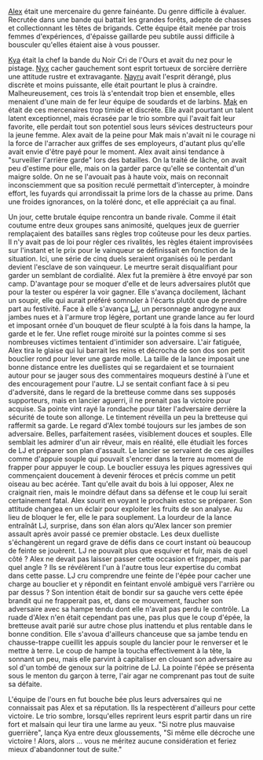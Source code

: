 [Alex](AlexKinl) était une mercenaire du genre fainéante. Du genre difficile à évaluer. Recrutée dans une bande qui battait les grandes forêts, adepte de chasses et collectionnant les têtes de brigands. Cette équipe était menée par trois femmes d'expériences, d'épaisse gaillarde peu subtile aussi difficile à bousculer qu'elles étaient aise à vous pousser. 

[Kya](KyaDakota.md) était la chef la bande du Noir Cri de l'Ours et avait du nez pour le pistage. [Nyx](NyxNight) cacher gauchement sont esprit tortueux de sorcière derrière une attitude rustre et extravagante. [Nayru](Models/Nayru) avait l'esprit dérangé, plus discrète et moins puissante, elle était pourtant le plus à craindre. Malheureusement, ces trois là s'entendait trop bien et ensemble, elles menaient d'une main de fer leur équipe de soudards et de larbins. [Mak](Models/Mak) en était de ces mercenaires trop timide et discrète. Elle avait pourtant un talent latent exceptionnel, mais écrasée par le trio sombre qui l'avait fait leur favorite, elle perdait tout son potentiel sous leurs sévices destructeurs pour la jeune femme. Alex avait de la peine pour Mak mais n'avait ni le courage ni la force de l'arracher aux griffes de ses employeurs, d'autant plus qu'elle avait envie d'être payé pour le moment.
Alex avait ainsi tendance à "surveiller l'arrière garde" lors des batailles. On la traité de lâche, on avait peu d'estime pour elle, mais on la garder parce qu'elle se contentait d'un maigre solde. On ne se l'avouait pas à haute voix, mais on reconnait inconsciemment que sa position reculé permettait d'intercepter, à moindre effort, les fuyards qui arrondissait la prime lors de la chasse au prime. Dans une froides ignorances, on la toléré donc, et elle appréciait ça au final.

Un jour, cette brutale équipe rencontra un bande rivale. Comme il était coutume entre deux groupes sans animosité, quelques jeux de guerrier remplaçaient des batailles sans règles trop coûteuse pour les deux parties. Il n'y avait pas de loi pour régler ces rivalités, les règles étaient improvisées sur l'instant et le prix pour le vainqueur se définissait en fonction de la situation. Ici, une série de cinq duels seraient organisés où le perdant devient l'esclave de son vainqueur. Le meurtre serait disqualifiant pour garder un semblant de cordialité.
Alex fut la première à être envoyé par son camp. D'avantage pour se moquer d'elle et de leurs adversaires plutôt que pour la tester ou espérer la voir gagner. Elle s'avança docilement, lâchant un soupir, elle qui aurait préféré somnoler à l'écarts plutôt que de prendre part au festivité. Face à elle s'avança [LJ](Models/LJPizza), un personnage androgyne aux jambes nues et à l'armure trop légère, portant une grande lance au fer lourd et imposant ornée d'un bouquet de fleur sculpté à la fois dans la hampe, la garde et le fer. Une reflet rouge miroité sur la pointes comme si ses nombreuses victimes tentaient d'intimider son adversaire. L'air fatiguée, Alex tira le glaise qui lui barrait les reins et décrocha de son dos son petit bouclier rond pour lever une garde molle. La taille de la lance imposait une bonne distance entre les duellistes qui se regardaient et se tournaient autour pour se jauger sous des commentaires moqueurs destiné à l'une et des encouragement pour l'autre. LJ se sentait confiant face à si peu d'adversité, dans le regard de la bretteuse comme dans ses supposés supporteurs, mais en lancier aguerri, il ne prenait pas la victoire pour acquise. Sa pointe vint rayé la rondache pour tâter l'adversaire derrière la sécurité de toute son allonge. Le tintement réveilla un peu la bretteuse qui raffermit sa garde. Le regard d'Alex tombé toujours sur les jambes de son adversaire. Belles, parfaitement rasées, visiblement douces et souples. Elle semblait les admirer d'un air rêveur, mais en réalité, elle étudiait les forces de LJ et préparer son plan d'assault. Le lancier se servaient de ces aiguilles comme d'appuie souple qui pouvait s'encrer dans la terre au moment de frapper pour appuyer le coup. Le bouclier essuya les piques agressives qui commençaient doucement à devenir féroces et précis comme un petit oiseau au bec acérée. Tant qu'elle avait du bois à lui opposer, Alex ne craignait rien, mais le moindre défaut dans sa défense et le coup lui serait certainement fatal.
Alex sourit en voyant le prochain estoc se préparer. Son attitude changea en un éclair pour exploiter les fruits de son analyse. Au lieu de bloquer le fer, elle le para souplement. La lourdeur de la lance entraînât LJ, surprise, dans son élan alors qu'Alex lancer son premier assault après avoir passé ce premier obstacle. Les deux duelliste s'échangèrent un regard grave de défis dans ce court instant où beaucoup de feinte se jouèrent. LJ ne pouvait plus que esquiver et fuir, mais de quel côté ? Alex ne devait pas laisser passer cette occasion et frapper, mais par quel angle ? Ils se révélèrent l'un à l'autre tous leur expertise du combat dans cette passe. LJ cru comprendre une feinte de l'épée pour cacher une charge au bouclier et y répondit en feintant envolé ambiguë vers l'arrière ou par dessus ? Son intention était de bondir sur sa gauche vers cette épée brandit qui ne frapperait pas, et, dans ce mouvement, faucher son adversaire avec sa hampe tendu dont elle n'avait pas perdu le contrôle. La ruade d'Alex n'en était cependant pas une, pas plus que le coup d'épée, la bretteuse avait parié sur autre chose plus inattendu et plus rentable dans le bonne condition. Elle s'avoua d'ailleurs chanceuse que sa jambe tendu en chausse-trappe cueillit les appuis souple du lancier pour le renverser et le mettre à terre. Le coup de hampe la toucha effectivement à la tête, la sonnant un peu, mais elle parvint à capitaliser en clouant son adversaire au sol d'un tombé de genoux sur la poitrine de LJ. La pointe l'épée se présenta sous le menton du garçon à terre, l'air agar ne comprenant pas tout de suite sa défaite.

L'équipe de l'ours en fut bouche bée plus leurs adversaires qui ne connaissait pas Alex et sa réputation. Ils la respectèrent d'ailleurs pour cette victoire.  Le trio sombre, lorsqu'elles reprirent leurs esprit partir dans un rire fort et malsain qui leur tira une larme au yeux.
"Si notre plus mauvaise guerrière", lança Kya entre deux gloussements, "Si même elle décroche une victoire ! Alors, alors ... vous ne méritez aucune considération et feriez mieux d'abandonner tout de suite."